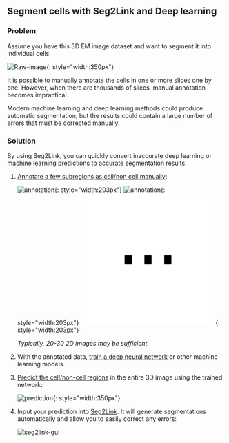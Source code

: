 ## Segment cells with Seg2Link and Deep learning

### Problem
Assume you have this 3D EM image dataset and want to segment it into individual cells.

![Raw-image](./pics/raw_public.png){: style="width:350px"}

It is possible to manually annotate the cells in one or more slices one by one. However, when there are thousands of slices, manual annotation becomes impractical.

Modern machine learning and deep learning methods could produce automatic segmentation, but the results could contain a large number of errors that must be corrected manually.

### Solution
By using Seg2Link, you can quickly convert inaccurate deep learning or machine learning predictions to accurate segmentation results.

1. [Annotate a few subregions as cell/non cell manually](./seg2link-unet2d.md#2-annotate-cells):

    ![annotation](./pics/train_raw.png){: style="width:203px"} ![annotation](./pics/train_label.png){: style="width:203px"} ![annotation](./pics/ellipsis.png){: style="width:203px"}
    
     *Typically, 20-30 2D images may be sufficient.*

3. With the annotated data, [train a deep neural network](./seg2link-unet2d.md#3-install-the-deep-learning-environment-in-local-pc) or other machine learning models.
4. [Predict the cell/non-cell regions](./seg2link-unet2d.md#6-predict-cell-regions) in the entire 3D image using the trained network:

    ![prediction](./pics/prediction_public.png){: style="width:350px"}

5. Input your prediction into [Seg2Link](./quick_start.md). It will generate segmentations automatically and allow you to easily correct any errors:

    ![seg2link-gui](./pics/round1_screenshot.png)
